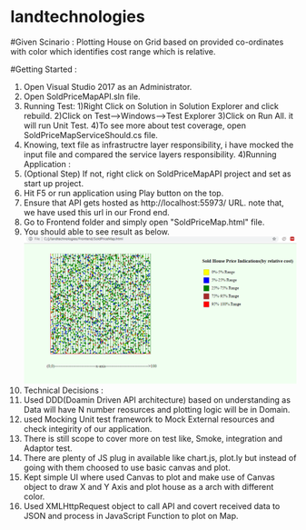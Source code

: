 # landtechnologies

#Given Scinario : Plotting House on Grid based on provided co-ordinates with color which identifies cost range which is relative.

#Getting Started : 

1) Open Visual Studio 2017 as an Administrator.
2) Open SoldPriceMapAPI.sln file. 
3) Running Test:
  1)Right Click on Solution in Solution Explorer and click rebuild.
  2)Click on Test-->Windows-->Test Explorer
  3)Click on Run All. it will run Unit Test.
  4)To see more about test coverage, open SoldPriceMapServiceShould.cs file.
  5) Knowing, text file as infrastructre layer responsibility, i have mocked the input file and compared the service layers      responsibility.
4)Running Application : 
  1) (Optional Step) If not, right click on SoldPriceMapAPI project and set as start up project.
  2) Hit F5 or run application using Play button on the top.
  3) Ensure that API gets hosted as http://localhost:55973/ URL. note that, we have used this url in our Frond end.
  4) Go to Frontend folder and simply open "SoldPriceMap.html" file.
  5) You should able to see result as below.
  ![alt text](https://github.com/ashwini701/landtechnologies/blob/master/Capture.PNG)
5) Technical Decisions :
  1) Used DDD(Doamin Driven API architecture) based on understanding as Data will have N number reosurces and plotting logic will be in        Domain.
  2) used Mocking Unit test framework to Mock External resources and check integirity of our application.
  3) There is still scope to cover more on test like, Smoke, integration and Adaptor test. 
  4) There are plenty of JS plug in available like chart.js, plot.ly but instead of going with them choosed to use basic canvas and plot.
  5) Kept simple UI where used Canvas to plot and make use of Canvas object to draw X and Y Axis and plot house as a arch with different      color.
  6) Used XMLHttpRequest object to call API and covert received data to JSON and process in JavaScript Function to plot on Map.

  
